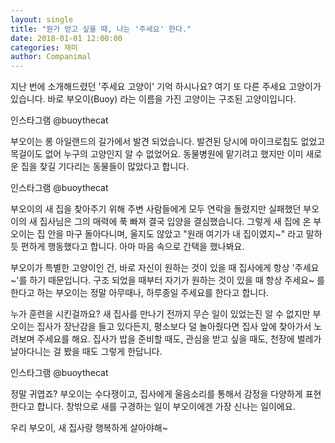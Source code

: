 ```yaml
---
layout: single
title: "뭔가 얻고 싶을 때, 나는 '주세요' 한다."
date: 2018-01-01 12:00:00
categories: 재미
author: Companimal
---
```


지난 번에 소개해드렸던 '주세요 고양이' 기억 하시나요? 여기 또 다른 주세요 고양이가 있습니다. 바로 부오이(Buoy) 라는 이름을 가진 고양이는 구조된 고양이입니다.

인스타그램 @buoythecat

부오이는 롱 아일랜드의 길가에서 발견 되었습니다. 발견된 당시에 마이크로칩도 없었고 목걸이도 없어 누구의 고양인지 알 수 없었어요. 동물병원에 맡기려고 했지만 이미 새로운 집을 찾길 기다리는 동물들이 많았다고 합니다.

인스타그램 @buoythecat

부오이의 새 집을 찾아주기 위해 주변 사람들에게 모두 연락을 돌렸지만 실패했던 부오이의 새 집사님은 그의 매력에 푹 빠져 결국 입양을 결심했습니다. 그렇게 새 집에 온 부오이는 집 안을 마구 돌아다니며, 울지도 않았고 "원래 여기가 내 집이였지~" 라고 말하듯 편하게 행동했다고 합니다. 아마 마음 속으로 간택을 했나봐요.

[](https://www.instagram.com/p/BoSbJoahKFD/?utm_source=ig_embed)

부오이가 특별한 고양이인 건, 바로 자신이 원하는 것이 있을 때 집사에게 항상 '주세요~'를 하기 때문입니다. 구조 되었을 때부터 자기가 원하는 것이 있을 때 항상 주세요~ 를 한다고 하는 부오이는 정말 아무때나, 하루종일 주세요를 한다고 합니다.

[](https://www.instagram.com/p/Bl34BlCgc3V/?utm_source=ig_embed)

누가 훈련을 시킨걸까요? 새 집사를 만나기 전까지 무슨 일이 있었는진 알 수 없지만 부오이는 집사가 장난감을 들고 있다든지, 평소보다 덜 놀아줬다면 집사 앞에 찾아가서 노려보며 주세요를 해요. 집사가 밥을 준비할 때도, 관심을 받고 싶을 때도, 천장에 벌레가 날아다니는 걸 봤을 때도 그렇게 한답니다.

인스타그램 @buoythecat

정말 귀엽죠? 부오이는 수다쟁이고, 집사에게 울음소리를 통해서 감정을 다양하게 표현한다고 합니다. 창밖으로 새를 구경하는 일이 부오이에겐 가장 신나는 일이에요.

우리 부오이, 새 집사랑 행복하게 살아야해~
